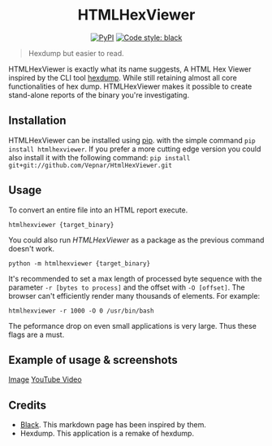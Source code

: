 <h1 align="center"> HTMLHexViewer </h1>

<p align="center">
<a href="https://pypi.org/project/htmlhexdump/"><img alt="PyPI" src="https://img.shields.io/pypi/v/htmlhexviewer"></a>
<a href="https://github.com/Vepnar/htmlhexdump"><img alt="Code style: black" src="https://img.shields.io/badge/code%20style-black-000000.svg"></a>
</p>

> Hexdump but easier to read.

HTMLHexViewer is exactly what its name suggests, A HTML Hex Viewer inspired by the CLI tool [hexdump](https://en.wikipedia.org/wiki/Hex_dump). While still retaining almost all core functionalities of hex dump. HTMLHexViewer makes it possible to create stand-alone reports of the binary you're investigating.

## Installation

HTMLHexViewer can be installed using [pip](https://pypi.org/project/pip/). with the simple command `pip install htmlhexviewer`. If you prefer a more cutting edge version you could also install it with the following command: `pip install git+git://github.com/Vepnar/HtmlHexViewer.git`

## Usage

To convert an entire file into an HTML report execute.

```htmlhexviewer {target_binary}```

You could also run *HTMLHexViewer* as a package as the previous command doesn't work.

```python -m htmlhexviewer {target_binary}```

It's recommended to set a max length of processed byte sequence with the parameter `-r [bytes to process]` and the offset with `-O [offset]`. The browser can't efficiently render many thousands of elements. For example:

```htmlhexviewer -r 1000 -O 0 /usr/bin/bash```

The peformance drop on even small applications is very large. Thus these flags are a must.

## Example of usage & screenshots
[Image](images/one.png)
[YouTube Video](https://youtu.be/wlghJ6R6D_g)

## Credits
- [Black](https://github.com/psf/black). This markdown page has been inspired by them.
- Hexdump. This application is a remake of hexdump.
